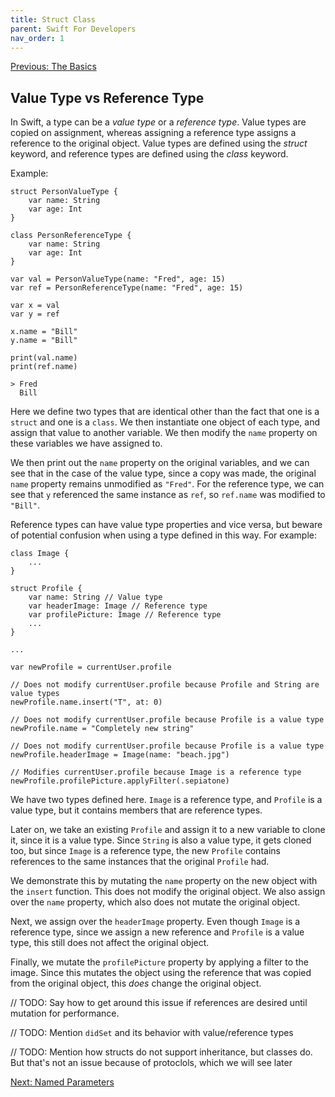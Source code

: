 ```yaml
---
title: Struct Class
parent: Swift For Developers
nav_order: 1
---
```

[Previous: The Basics](0-intro.md)
## Value Type vs Reference Type

In Swift, a type can be a _value type_ or a _reference type_. Value types are copied on assignment, whereas assigning a reference type assigns a reference to the original object. Value types are defined using the _struct_ keyword, and reference types are defined using the _class_ keyword.

Example:
```
struct PersonValueType {
    var name: String
    var age: Int
}

class PersonReferenceType {
    var name: String
    var age: Int
}

var val = PersonValueType(name: "Fred", age: 15)
var ref = PersonReferenceType(name: "Fred", age: 15)

var x = val
var y = ref

x.name = "Bill"
y.name = "Bill"

print(val.name)
print(ref.name)
```
```
> Fred
  Bill
```
Here we define two types that are identical other than the fact that one is a `struct` and one is a `class`.  We then instantiate one object of each type, and assign that value to another variable. We then modify the `name` property on these variables we have assigned to.

We then print out the `name` property on the original variables, and we can see that in the case of the value type, since a copy was made, the original `name` property remains unmodified as `"Fred"`. For the reference type, we can see that `y` referenced the same instance as `ref`, so `ref.name` was modified to `"Bill"`.

Reference types can have value type properties and vice versa, but beware of potential confusion when using a type defined in this way. For example:

```
class Image {
    ...
}

struct Profile {
    var name: String // Value type
    var headerImage: Image // Reference type
    var profilePicture: Image // Reference type
    ...
}

...

var newProfile = currentUser.profile

// Does not modify currentUser.profile because Profile and String are value types
newProfile.name.insert("T", at: 0)

// Does not modify currentUser.profile because Profile is a value type
newProfile.name = "Completely new string"

// Does not modify currentUser.profile because Profile is a value type
newProfile.headerImage = Image(name: "beach.jpg")

// Modifies currentUser.profile because Image is a reference type
newProfile.profilePicture.applyFilter(.sepiatone)
```

We have two types defined here. `Image` is a reference type, and `Profile` is a value type, but it contains members that are reference types.

Later on, we take an existing `Profile` and assign it to a new variable to clone it, since it is a value type. Since `String` is also a value type, it gets cloned too, but since `Image` is a reference type, the new `Profile` contains references to the same instances that the original `Profile` had.

We demonstrate this by mutating the `name` property on the new object with the `insert` function. This does not modify the original object. We also assign over the `name` property, which also does not mutate the original object.

Next, we assign over the `headerImage` property. Even though `Image` is a reference type, since we assign a new reference and `Profile` is a value type, this still does not affect the original object.

Finally, we mutate the `profilePicture` property by applying a filter to the image. Since this mutates the object using the reference that was copied from the original object, this _does_ change the original object.

// TODO: Say how to get around this issue if references are desired until mutation for performance.

// TODO: Mention `didSet` and its behavior with value/reference types

// TODO: Mention how structs do not support inheritance, but classes do. But that's not an issue because of protoclols, which we will see later

[Next: Named Parameters](2-named-parameters.md)
